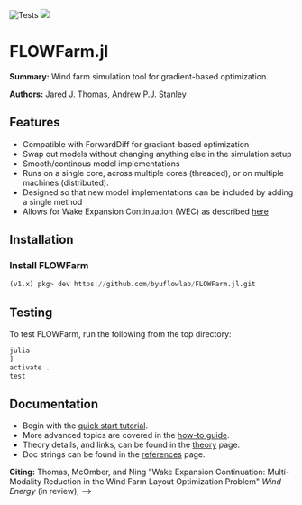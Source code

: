 ![Tests](https://github.com/byuflowlab/FLOWFarm.jl/actions/workflows/test.yml/badge.svg)
[![](https://img.shields.io/badge/docs-dev-blue.svg)](https://byuflowlab.github.io/FLOWFarm.jl/)


# FLOWFarm.jl

**Summary:** Wind farm simulation tool for gradient-based optimization.

**Authors:** Jared J. Thomas, Andrew P.J. Stanley

## Features
- Compatible with ForwardDiff for gradiant-based optimization
- Swap out models without changing anything else in the simulation setup
- Smooth/continous model implementations
- Runs on a single core, across multiple cores (threaded), or on multiple machines (distributed).
- Designed so that new model implementations can be included by adding a single method
- Allows for Wake Expansion Continuation (WEC) as described [here](http://flowlab.groups.et.byu.net/preprints/Thomas2021.pdf)

## Installation

### Install FLOWFarm

```julia
(v1.x) pkg> dev https://github.com/byuflowlab/FLOWFarm.jl.git
```

## Testing

To test FLOWFarm, run the following from the top directory:

```julia
julia
]
activate .
test
```

## Documentation

* Begin with the [quick start tutorial](https://flow.byu.edu/FLOWFarm.jl/Tutorial/).
* More advanced topics are covered in the [how-to guide](https://flow.byu.edu/FLOWFarm.jl/How_to/).
* Theory details, and links, can be found in the [theory](https://flow.byu.edu/FLOWFarm.jl/Explanation) page.
* Doc strings can be found in the [references](https://flow.byu.edu/FLOWFarm.jl/Reference/) page.

**Citing:**
Thomas, McOmber, and Ning "Wake Expansion Continuation: Multi-Modality Reduction in the Wind Farm Layout Optimization Problem" *Wind Energy* (in review), -->

